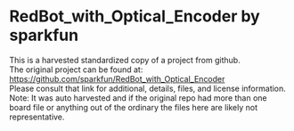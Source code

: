 
# RedBot_with_Optical_Encoder by sparkfun  
This is a harvested standardized copy of a project from github.  
The original project can be found at:  
https://github.com/sparkfun/RedBot_with_Optical_Encoder  
Please consult that link for additional, details, files, and license information.  
Note: It was auto harvested and if the original repo had more than one board file or anything out of the ordinary the files here are likely not representative.  
    